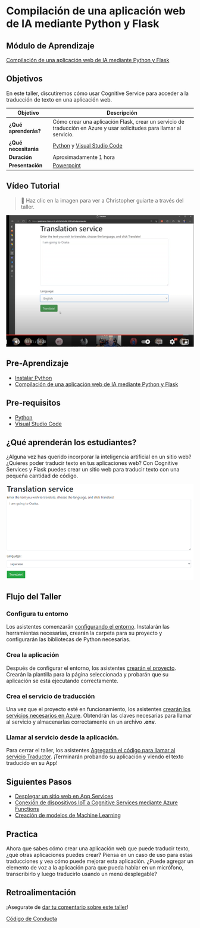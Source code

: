 # Compilación de una aplicación web de IA mediante Python y Flask

## Módulo de Aprendizaje

[Compilación de una aplicación web de IA mediante Python y Flask](https://learn.microsoft.com/es-mx/training/modules/python-flask-build-ai-web-app/?WT.mc_id=academic-56258-chrhar)

## Objetivos

En este taller, discutiremos cómo usar Cognitive Service para acceder a la traducción de texto en una aplicación web.

| **Objetivo**                                          | Descripción                                                                                                    |
| ------------------------------------------------- | -------------------------------------------------------------------------------------------------------------- |
| **¿Qué aprenderás?**                           | Cómo crear una aplicación Flask, crear un servicio de traducción en Azure y usar solicitudes para llamar al servicio. |
| **¿Qué necesitarás**                              | [Python](https://learn.microsoft.com/es-mx/training/modules/python-install-vscode/?WT.mc_id=academic-56258-chrhar) y [Visual Studio Code](https://code.visualstudio.com?WT.mc_id=academic-56258-chrhar)                                          |
| **Duración**                                      | Aproximadamente 1 hora |
| **Presentación**                                        | [Powerpoint](slides.pptx)                                                                                      |

## Vídeo Tutorial

> 🎥 Haz clic en la imagen para ver a Christopher guiarte a través del taller.

[![workshop walk-through](./imagenes/promo.png)](https://youtu.be/h7GbZzmjJRE "workshop walk-through")


## Pre-Aprendizaje

- [Instalar Python](https://docs.microsoft.com/learn/modules/python-install-vscode/?WT.mc_id=academic-56258-chrhar)
- [Compilación de una aplicación web de IA mediante Python y Flask](https://learn.microsoft.com/es-mx/training/modules/python-flask-build-ai-web-app/?WT.mc_id=academic-56258-chrhar)

## Pre-requisitos

- [Python](https://learn.microsoft.com/es-mx/training/modules/python-install-vscode/?WT.mc_id=academic-56258-chrhar)
- [Visual Studio Code](https://code.visualstudio.com?WT.mc_id=academic-56258-chrhar)

## ¿Qué aprenderán los estudiantes?

¿Alguna vez has querido incorporar la inteligencia artificial en un sitio web? ¿Quieres poder traducir texto en tus aplicaciones web? Con Cognitive Services y Flask puedes crear un sitio web para traducir texto con una pequeña cantidad de código.

![Captura del proyecto final](imagenes/project.png)

## Flujo del Taller

### Configura tu entorno

Los asistentes comenzarán [configurando el entorno](https://learn.microsoft.com/es-mx/training/modules/python-flask-build-ai-web-app/1-exercise-set-up-environment?WT.mc_id=academic-56258-chrhar). Instalarán las herramientas necesarias, crearán la carpeta para su proyecto y configurarán las bibliotecas de Python necesarias.

### Crea la aplicación

Después de configurar el entorno, los asistentes [crearán el proyecto](https://learn.microsoft.com/es-mx/training/modules/python-flask-build-ai-web-app/1-exercise-set-up-environment?WT.mc_id=academic-56258-chrhar). Crearán la plantilla para la página seleccionada y probarán que su aplicación se está ejecutando correctamente.

### Crea el servicio de traducción

Una vez que el proyecto esté en funcionamiento, los asistentes [crearán los servicios necesarios en Azure](https://learn.microsoft.com/es-mx/training/modules/python-flask-build-ai-web-app/5-exercise-create-translator-service?WT.mc_id=academic-56258-chrhar). Obtendrán las claves necesarias para llamar al servicio y almacenarlas correctamente en un archivo **.env**.

### Llamar al servicio desde la aplicación.

Para cerrar el taller, los asistentes [Agregarán el código para llamar al servicio Traductor](https://learn.microsoft.com/es-mx/training/modules/python-flask-build-ai-web-app/6-exercise-call-translator?WT.mc_id=academic-56258-chrhar). ¡Terminarán probando su aplicación y viendo el texto traducido en su App!

## Siguientes Pasos

- [Desplegar un sitio web en App Services](https://learn.microsoft.com/es-mx/azure/developer/python/configure-python-web-app-local-environment?WT.mc_id=academic-56258-chrhar&tabs=terminal-bash%2Cdjango)
- [Conexión de dispositivos IoT a Cognitive Services mediante Azure Functions](https://learn.microsoft.com/es-mx/training/modules/connecting-iot-devices-cognitive-services-azure-functions/?WT.mc_id=academic-56258-chrhar)
- [Creación de modelos de Machine Learning](https://learn.microsoft.com/es-mx/training/paths/create-machine-learn-models/?WT.mc_id=academic-56258-chrhar)

## Practica

Ahora que sabes cómo crear una aplicación web que puede traducir texto, ¿qué otras aplicaciones puedes crear? Piensa en un caso de uso para estas traducciones y vea cómo puede mejorar esta aplicación. ¿Puede agregar un elemento de voz a la aplicación para que pueda hablar en un micrófono, transcribirlo y luego traducirlo usando un menú desplegable?

## Retroalimentación

¡Asegurate de [dar tu comentario sobre este taller](https://forms.office.com/r/MdhJWMZthR)!

[Código de Conducta](../../../../CODE_OF_CONDUCT.md)
